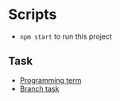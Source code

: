 # Scripts
- `npm start` to run this project

## Task
- [Programming term](term.md)
- [Branch task](task.md)
